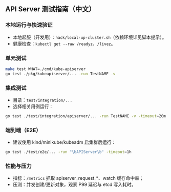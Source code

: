 ## API Server 测试指南（中文）

### 本地运行与快速验证

- 本地起服（开发用）：`hack/local-up-cluster.sh`（依赖环境详见脚本提示）。
- 健康检查：`kubectl get --raw /readyz`、`/livez`。

### 单元测试

```bash
make test WHAT=./cmd/kube-apiserver
go test ./pkg/kubeapiserver/... -run TestNAME -v
```

### 集成测试

- 目录：`test/integration/...`
- 选择相关用例运行：

```bash
go test ./test/integration/apiserver/... -run TestNAME -v -timeout=20m
```

### 端到端（E2E）

- 建议使用 kind/minikube/kubeadm 启集群后运行：

```bash
go test ./test/e2e/... -run "\bAPIServer\b" -timeout=1h
```

### 性能与压力

- 指标：`/metrics` 抓取 apiserver_request_*、watch 缓存命中率；
- 压测：并发创建/更新对象，观察 P99 延迟与 etcd 写入耗时。


